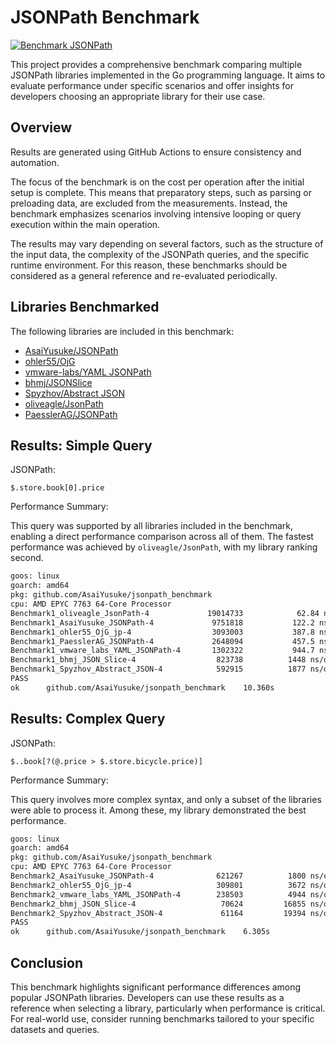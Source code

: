 # JSONPath Benchmark

[![Benchmark JSONPath](https://github.com/AsaiYusuke/jsonpath-benchmark/actions/workflows/build.yml/badge.svg)](https://github.com/AsaiYusuke/jsonpath-benchmark/actions/workflows/build.yml)

This project provides a comprehensive benchmark comparing multiple JSONPath libraries implemented in the Go programming language.
It aims to evaluate performance under specific scenarios and offer insights for developers choosing an appropriate library for their use case.

## Overview

Results are generated using GitHub Actions to ensure consistency and automation.

The focus of the benchmark is on the cost per operation after the initial setup is complete.
This means that preparatory steps, such as parsing or preloading data, are excluded from the measurements.
Instead, the benchmark emphasizes scenarios involving intensive looping or query execution within the main operation.

The results may vary depending on several factors, such as the structure of the input data, the complexity of the JSONPath queries, and the specific runtime environment.
For this reason, these benchmarks should be considered as a general reference and re-evaluated periodically.

## Libraries Benchmarked

The following libraries are included in this benchmark:

- [AsaiYusuke/JSONPath](https://github.com/AsaiYusuke/jsonpath)
- [ohler55/OjG](https://github.com/ohler55/ojg)
- [vmware-labs/YAML JSONPath](https://github.com/vmware-labs/yaml-jsonpath)
- [bhmj/JSONSlice](https://github.com/bhmj/jsonslice)
- [Spyzhov/Abstract JSON](https://github.com/spyzhov/ajson)
- [oliveagle/JsonPath](https://github.com/oliveagle/jsonpath)
- [PaesslerAG/JSONPath](https://github.com/PaesslerAG/jsonpath)

## Results: Simple Query

JSONPath:

``` text
$.store.book[0].price
```

Performance Summary:

This query was supported by all libraries included in the benchmark, enabling a direct performance comparison across all of them.
The fastest performance was achieved by `oliveagle/JsonPath`, with my library ranking second.

``` bash
goos: linux
goarch: amd64
pkg: github.com/AsaiYusuke/jsonpath_benchmark
cpu: AMD EPYC 7763 64-Core Processor                
Benchmark1_oliveagle_JsonPath-4          	19014733	        62.84 ns/op	       0 B/op	       0 allocs/op
Benchmark1_AsaiYusuke_JSONPath-4         	 9751818	       122.2 ns/op	      24 B/op	       2 allocs/op
Benchmark1_ohler55_OjG_jp-4              	 3093003	       387.8 ns/op	    1040 B/op	       2 allocs/op
Benchmark1_PaesslerAG_JSONPath-4         	 2648094	       457.5 ns/op	     208 B/op	       7 allocs/op
Benchmark1_vmware_labs_YAML_JSONPath-4   	 1302322	       944.7 ns/op	     400 B/op	      25 allocs/op
Benchmark1_bhmj_JSON_Slice-4             	  823738	      1448 ns/op	      24 B/op	       1 allocs/op
Benchmark1_Spyzhov_Abstract_JSON-4       	  592915	      1877 ns/op	     760 B/op	      35 allocs/op
PASS
ok  	github.com/AsaiYusuke/jsonpath_benchmark	10.360s

```

## Results: Complex Query

JSONPath:

``` text
$..book[?(@.price > $.store.bicycle.price)]
```

Performance Summary:

This query involves more complex syntax, and only a subset of the libraries were able to process it.
Among these, my library demonstrated the best performance.

``` bash
goos: linux
goarch: amd64
pkg: github.com/AsaiYusuke/jsonpath_benchmark
cpu: AMD EPYC 7763 64-Core Processor                
Benchmark2_AsaiYusuke_JSONPath-4         	  621267	      1800 ns/op	     240 B/op	       9 allocs/op
Benchmark2_ohler55_OjG_jp-4              	  309801	      3672 ns/op	    5368 B/op	      25 allocs/op
Benchmark2_vmware_labs_YAML_JSONPath-4   	  238503	      4944 ns/op	    4528 B/op	     141 allocs/op
Benchmark2_bhmj_JSON_Slice-4             	   70624	     16855 ns/op	    1816 B/op	      43 allocs/op
Benchmark2_Spyzhov_Abstract_JSON-4       	   61164	     19394 ns/op	    7160 B/op	     279 allocs/op
PASS
ok  	github.com/AsaiYusuke/jsonpath_benchmark	6.305s

```

## Conclusion

This benchmark highlights significant performance differences among popular JSONPath libraries.
Developers can use these results as a reference when selecting a library, particularly when performance is critical.
For real-world use, consider running benchmarks tailored to your specific datasets and queries.
